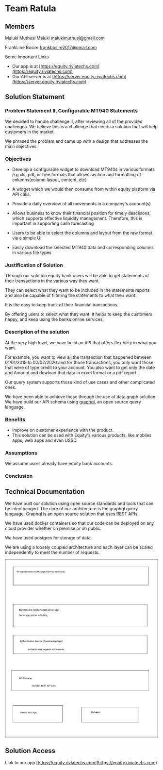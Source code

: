 # Team Ratula

## Members

Maluki Muthusi Maluki [malukimuthusi@gmail.com](malukimuthusi@gmail.com)

FrankLine Bosire [frankbosire2017@gmail.com](frankbosire2017@gmail.com)

Some Important Links

- Our app is at [https://equity.riviatechs.com](https://equity.riviatechs.com)
- Our API server is at [https://server.equity.riviatechs.com](https://server.equity.riviatechs.com)

## Solution Statement

### Problem Statement II, Configurable MT940 Statements

We decided to handle challenge II, after reviewing all of the provided challenges. We believe this is a challenge that needs a solution that will help customers in the market.

We phrased the problem and came up with a design that addresses the main objectives.

### Objectives

- Develop a configurable widget to download MT940s in various formats e.g xls, pdf, or free formats that allows section and formatting of columns(column layout, content, etc)

- A widget which we would then consume from within equity platform via API calls.

- Provide a daily overview of all movements in a company's account(s)

- Allows business to know their financial position for timely descisions, which supports effective liquidity management. Therefore, this is important in supporting cash forecasting

- Users to be able to select the columns and layout from the raw format via a simple UI

- Easily download the selected MT940 data and corresponding columns in various file types

### Justification of Solution

Through our solution equity bank users will be able to get statements of their transactions in the various way they want.

They can select what they want to be included in the statements reports and also be capable of filtering the statements to what their want.

It is the easy to keep track of their financial transactions.

By offering users to select what they want, it helps to keep the customers happy, and keep using the banks online services.

### Description of the solution

At the very high level, we have build an API that offers flexibility in what you want.

For example, you want to view all the transaction that happened between 01/01/2019 to 02/02/2020 and for those transactions, you only want those that were of type credit to your account. You also want to get only the date and Amount and dowload that data in excel format or a pdf report.

Our query system supports those kind of use cases and other complicated ones.

We have been able to achieve these through the use of data graph solution. We have build our API schema using [graphql](https://graphql.org), an open source query language.

### Benefits

- Improve on customer experience with the product.
- This solution can be used with Equity's various products, like mobiles apps, web apps and even USSD.

### Assumptions

We assume users already have equity bank accounts.

### Conclusion

## Technical Documentation

We have built our solution using open source standards and tools that can be interchanged. The core of our architecture is the graphql query language. Graphql is an open source solution that uses REST APIs.

We have used docker containers so that our code can be deployed on any cloud provider whether on premise or on public.

We have used postgres for storage of data.

We are using a loosely coupled architecture and each layer can be scaled independently to meet the number of requests.

![Architecture](arch.png)

## Solution Access

Link to our app [https://equity.riviatechs.com](https://equity.riviatechs.com)
